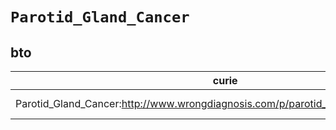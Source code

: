 # `Parotid_Gland_Cancer`

## bto

| curie                                                                               |   usages | nodes                                                                                                           |
|-------------------------------------------------------------------------------------|----------|-----------------------------------------------------------------------------------------------------------------|
| Parotid_Gland_Cancer:http://www.wrongdiagnosis.com/p/parotid_gland_cancer/intro.htm |        1 | [http://purl.obolibrary.org/obo/BTO:0004881](https://bioregistry.io/http://purl.obolibrary.org/obo/BTO:0004881) |
